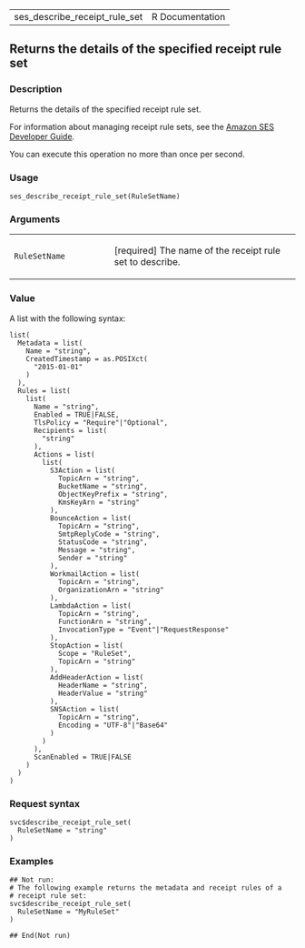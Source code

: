 <table style="width: 100%;">
<tbody>
<tr class="odd">
<td>ses_describe_receipt_rule_set</td>
<td style="text-align: right;">R Documentation</td>
</tr>
</tbody>
</table>

## Returns the details of the specified receipt rule set

### Description

Returns the details of the specified receipt rule set.

For information about managing receipt rule sets, see the [Amazon SES
Developer
Guide](https://docs.aws.amazon.com/ses/latest/dg/receiving-email-receipt-rules-console-walkthrough.html).

You can execute this operation no more than once per second.

### Usage

    ses_describe_receipt_rule_set(RuleSetName)

### Arguments

<table>
<colgroup>
<col style="width: 35%" />
<col style="width: 65%" />
</colgroup>
<tbody>
<tr class="odd">
<td><code
id="ses_describe_receipt_rule_set_:_RuleSetName">RuleSetName</code></td>
<td><p>[required] The name of the receipt rule set to describe.</p></td>
</tr>
</tbody>
</table>

### Value

A list with the following syntax:

    list(
      Metadata = list(
        Name = "string",
        CreatedTimestamp = as.POSIXct(
          "2015-01-01"
        )
      ),
      Rules = list(
        list(
          Name = "string",
          Enabled = TRUE|FALSE,
          TlsPolicy = "Require"|"Optional",
          Recipients = list(
            "string"
          ),
          Actions = list(
            list(
              S3Action = list(
                TopicArn = "string",
                BucketName = "string",
                ObjectKeyPrefix = "string",
                KmsKeyArn = "string"
              ),
              BounceAction = list(
                TopicArn = "string",
                SmtpReplyCode = "string",
                StatusCode = "string",
                Message = "string",
                Sender = "string"
              ),
              WorkmailAction = list(
                TopicArn = "string",
                OrganizationArn = "string"
              ),
              LambdaAction = list(
                TopicArn = "string",
                FunctionArn = "string",
                InvocationType = "Event"|"RequestResponse"
              ),
              StopAction = list(
                Scope = "RuleSet",
                TopicArn = "string"
              ),
              AddHeaderAction = list(
                HeaderName = "string",
                HeaderValue = "string"
              ),
              SNSAction = list(
                TopicArn = "string",
                Encoding = "UTF-8"|"Base64"
              )
            )
          ),
          ScanEnabled = TRUE|FALSE
        )
      )
    )

### Request syntax

    svc$describe_receipt_rule_set(
      RuleSetName = "string"
    )

### Examples

    ## Not run: 
    # The following example returns the metadata and receipt rules of a
    # receipt rule set:
    svc$describe_receipt_rule_set(
      RuleSetName = "MyRuleSet"
    )

    ## End(Not run)
